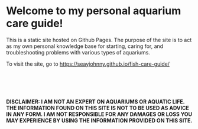 # Welcome to my personal aquarium care guide!

This is a static site hosted on Github Pages. The purpose of the site is to act as my own personal knowledge base for starting, caring for, and troubleshooting problems with various types of aquariums. 

To visit the site, go to https://seayjohnny.github.io/fish-care-guide/

<br>
<br>
<br>

#### DISCLAIMER: I AM NOT AN EXPERT ON AQUARIUMS OR AQUATIC LIFE. THE INFORMATION FOUND ON THIS SITE IS NOT TO BE USED AS ADVICE IN ANY FORM. I AM NOT RESPONSIBLE FOR ANY DAMAGES OR LOSS YOU MAY EXPERIENCE BY USING THE INFORMATION PROVIDED ON THIS SITE.